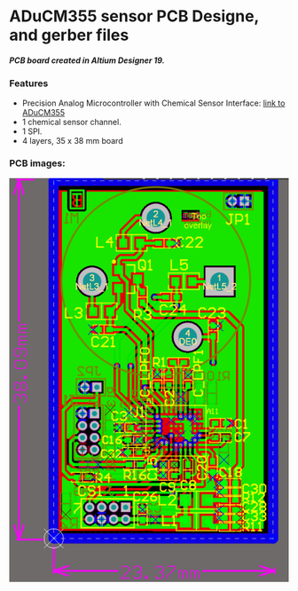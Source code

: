 # ADuCM355 sensor PCB Designe, and gerber files
##### PCB board created in Altium Designer 19.
### Features
- Precision Analog Microcontroller with Chemical Sensor Interface:
 [link to ADuCM355](https://www.analog.com/en/products/aducm355.html#product-overview)
- 1 chemical sensor channel.
- 1 SPI.
- 4 layers, 35 x 38 mm board

### PCB images:
![](https://github.com/ptiszai/ADuCM355_sensor/blob/main/ADuCM355_sensor_PCB.png)

